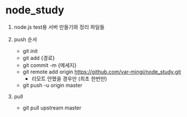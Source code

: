 # node_study

1. node.js test용 서버 만들기와 정리 파일들

2. push 순서
    * git init
    * git add {경로}
    * git commit -m {메세지}
    * git remote add origin https://github.com/var-mingi/node_study.git
        * 리모트 안했을 경우만 (최초 한번만)
    * git push -u origin master

3. pull
    * git pull upstream master